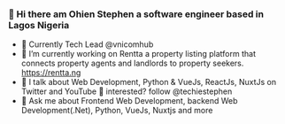 ### 👋 Hi there am Ohien Stephen a software engineer based in Lagos Nigeria

<!--
**ohienstephen/ohienstephen** is a ✨ _special_ ✨ repository because its `README.md` (this file) appears on your GitHub profile.

Here are some ideas to get you started:
-->

- 🔭 Currently Tech Lead @vnicomhub
- 🔭 I’m currently working on Rentta a property listing platform that connects property agents and landlords to property seekers. https://rentta.ng
- 🌱 I talk about Web Development, Python & VueJs, ReactJs, NuxtJs on Twitter and YouTube 🤩 interested? follow @techiestephen
- 💬 Ask me about Frontend Web Development, backend Web Development(.Net), Python, VueJs, Nuxtjs and more
  
<!--
- 📫 How to reach me: ...
- 😄 Pronouns: ...
- ⚡ Fun fact: ...
-->
